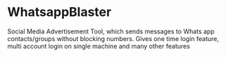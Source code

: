 # WhatsappBlaster
Social Media Advertisement Tool, which sends messages to Whats app contacts/groups without blocking numbers. Gives one time login feature, multi account login on single machine and many other features
